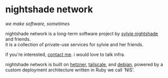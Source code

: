 # nightshade network
*we make software, sometimes*

nightshade network is a long-term software project by [sylvie nightshade](https://github.com/snightshade) and friends.  
it is a collection of private-use services for sylvie and her friends.

if you're interested, [contact me](mailto:hi@sylvie.software). i would love to talk infra.

nightshade network is built on [hetzner](https://hetzner.com), [tailscale](https://tailscale.com), and [debian](https://debian.org), powered by a custom deployment architecture written in Ruby we call 'NIS'.
